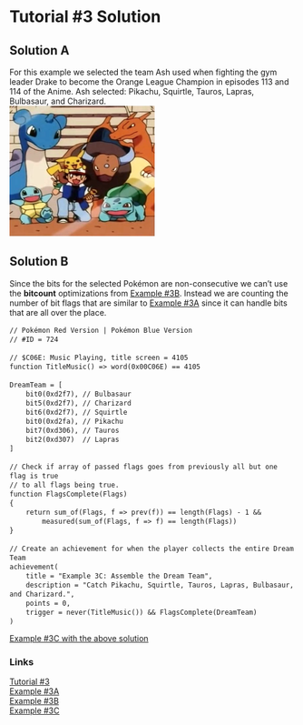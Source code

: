# Tutorial #3 Solution
## Solution A
For this example we selected the team Ash used when fighting the gym leader Drake to become the Orange League Champion in episodes 113 and 114 of the Anime. Ash selected: Pikachu, Squirtle, Tauros, Lapras, Bulbasaur, and Charizard.<br> 
![Screenshot of the Orange League Champions](Pokemon_Dream_Team.png)
## Solution B
Since the bits for the selected Pokémon are non-consecutive we can’t use the **bitcount** optimizations from [Example #3B](../Example_3B.md).  Instead we are counting the number of bit flags that are similar to [Example #3A](../Example_3A.md) since it can handle bits that are all over the place.
```
// Pokémon Red Version | Pokémon Blue Version
// #ID = 724

// $C06E: Music Playing, title screen = 4105
function TitleMusic() => word(0x00C06E) == 4105

DreamTeam = [
    bit0(0xd2f7), // Bulbasaur
    bit5(0xd2f7), // Charizard 
    bit6(0xd2f7), // Squirtle 
    bit0(0xd2fa), // Pikachu
    bit7(0xd306), // Tauros
    bit2(0xd307)  // Lapras
]

// Check if array of passed flags goes from previously all but one flag is true
// to all flags being true.
function FlagsComplete(Flags)
{
    return sum_of(Flags, f => prev(f)) == length(Flags) - 1 &&
        measured(sum_of(Flags, f => f) == length(Flags)) 
}

// Create an achievement for when the player collects the entire Dream Team
achievement(
    title = "Example 3C: Assemble the Dream Team", 
    description = "Catch Pikachu, Squirtle, Tauros, Lapras, Bulbasaur, and Charizard.", 
    points = 0,
    trigger = never(TitleMusic()) && FlagsComplete(DreamTeam)
)
```
[Example #3C with the above solution](Example_3C_Pokemon.rascript)<br>
### Links
[Tutorial #3](../readme.md)<br>
[Example #3A](../Example_3A.md)<br>
[Example #3B](../Example_3B.md)<br>
[Example #3C](../Example_3C.md)